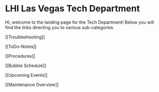 # LHI Las Vegas Tech Department

Hi, welcome to the landing page for the Tech Department! Below you will find the links directing you to various sub-categories.

[[Troubleshooting]]

[[ToDo-Notes]]

[[Procedures]]

[[Bubble Schedule]]

[[Upcoming Events]]

[[Maintenance Overview]]
